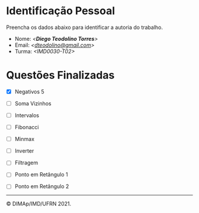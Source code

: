 ﻿# Identificação Pessoal

Preencha os dados abaixo para identificar a autoria do trabalho.

- Nome: *\<__Diego Teodolino Torres__>*
- Email: *\<dteodolino@gmail.com>*
- Turma: *\<IMD0030-T02>*

# Questões Finalizadas

- [x] Negativos 5
- [ ] Soma Vizinhos
- [ ] Intervalos
- [ ] Fibonacci
- [ ] Minmax
- [ ] Inverter
- [ ] Filtragem
- [ ] Ponto em Retângulo 1
- [ ] Ponto em Retângulo 2


--------
&copy; DIMAp/IMD/UFRN 2021.
